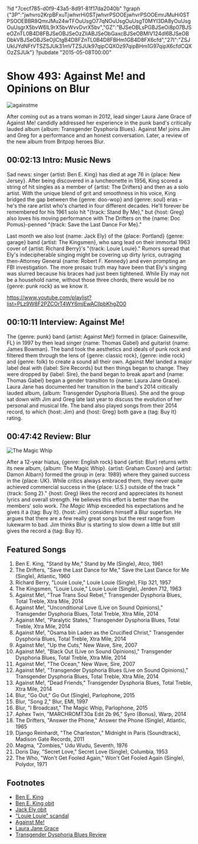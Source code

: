 ?id "7cecf785-d0f9-43a5-8d91-81f17da2040b"
?graph {"3P":"jwhvro2KrpBFxuTjwhvrHi0STjwhvrPSOOEjwhvrPSOOEmrJMuHi0STPSOOEBBR8QmrJMu24wTFOuUsgO77qNOuUsgOuUsgT0MYI3DA8yOuUsgOuUsgrX5bvW6lL9rX5bvWvvDvrX5bv","GZ":"BJSeOBLsPGBJSeOi8p07BJSeOZnTL0B4D8FBJSeOBJSeOzZIiABJSeObGaxcBJSeOBMIV124dl6BJSeOBDbkVBJSeOBJSeOjlCtgB4D8FZnTL0B4D8FBHm1GB4D8FX6cfd","27I":"ZSJUklJYdNFtVTSZSJUk31mVTZSJUk97qipCQXOz97qipBHm1G97qipX6cfdCQXOzZSJUk"}
?pubdate "2015-05-08T00:00"
# Show 493: Against Me! and Opinions on Blur

![againstme](https://static.soundopinions.org/images/2015/againstme_web.jpg)

After coming out as a trans woman in 2012, lead singer Laura Jane Grace of Against Me! candidly addressed her experience in the punk band's critically lauded album {album: Transgender Dysphoria Blues}. Against Me! joins Jim and Greg for a performance and an honest conversation. Later, a review of the new album from Britpop heroes Blur.


## 00:02:13 Intro: Music News

Sad news: singer {artist: Ben E. King} has died at age 76 in {place: New Jersey}. After being discovered in a luncheonette in 1956, King scored a string of hit singles as a member of {artist: The Drifters} and then as a solo artist. With the unique blend of grit and smoothness in his voice, King bridged the gap between the {genre: doo-wop} and {genre: soul} eras – he's the rare artist who's charted in four different decades. He'll forever be remembered for his 1961 solo hit "{track: Stand By Me}," but {host: Greg} also loves his moving performance with The Drifters on the {name: Doc Pomus}-penned "{track: Save the Last Dance For Me}."

Last month we also lost {name: Jack Ely} of the {place: Portland} {genre: garage} band {artist: The Kingsmen}, who sang lead on their immortal 1963 cover of {artist: Richard Berry}'s "{track: Louie Louie}." Rumors spread that Ely's indecipherable singing might be covering up dirty lyrics, outraging then-Attorney General {name: Robert F. Kennedy} and even prompting an FBI investigation. The more prosaic truth may have been that Ely's singing was slurred because his braces had just been tightened. While Ely may not be a household name, without those three chords, there would be no {genre: punk rock} as we know it.

https://www.youtube.com/playlist?list=PLz9W8F2PZCOrT4WY6mjEwACllpbKhgZO0

## 00:10:11 Interview: Against Me!
The {genre: punk} band {artist: Against Me!} formed in {place: Gainesville, FL} in 1997 by then lead singer {name: Thomas Gabel} and guitarist {name: James Bowman}. The band took the aesthetics and ideals of punk rock and filtered them through the lens of {genre: classic rock}, {genre: indie rock} and {genre: folk} to create a sound all their own. Against Me! landed a major label deal with {label: Sire Records} but then things began to change. They were dropped by {label: Sire}, the band began to break apart and {name: Thomas Gabel} began a gender transition to {name: Laura Jane Grace}. Laura Jane has documented her transition in the band's 2014 critically lauded album, {album: Transgender Dysphoria Blues}. She and the group sat down with Jim and Greg late last year to discuss the evolution of her personal and musical life. The band also played songs from their 2014 record, to which {host: Jim} and {host: Greg} both gave a {tag: Buy It} rating.


## 00:47:42 Review: Blur
![The Magic Whip](https://static.soundopinions.org/assets/493/27I0.jpg)

After a 12-year hiatus, {genre: English rock} band {artist: Blur} returns with its new album, {album: The Magic Whip}. {artist: Graham Coxon} and {artist: Damon Albarn} formed the group in {era: 1989} where they gained success in the {place: UK}. While critics always embraced them, they never quite achieved commercial success in the {place: U.S.} outside of the track "{track: Song 2}." {host: Greg} likes the record and appreciates its honest lyrics and overall strength. He believes this effort is better than the members' solo work. *The Magic Whip* exceeded his expectations and he gives it a {tag: Buy It}. {host: Jim} considers himself a Blur superfan. He argues that there are a few really great songs but the rest range from lukewarm to bad. Jim thinks Blur is starting to slow down a little but still gives the record a {tag: Buy It}. 


## Featured Songs
1. Ben E. King, "Stand by Me," Stand by Me (Single), Atco, 1961 
1. The Drifters, "Save the Last Dance for Me," Save the Last Dance for Me (Single), Atlantic, 1960
1. Richard Berry, "Louie Louie," Louie Louie (Single), Flip 321, 1957 
1. The Kingsmen, "Louie Louie," Louie Louie (Single), Jerden 712, 1963 
1. Against Me!, "True Trans Soul Rebel," Transgender Dysphoria Blues, Total Treble, Xtra Mile, 2014 
1. Against Me!, "Unconditional Love (Live on Sound Opinions)," Transgender Dysphoria Blues, Total Treble, Xtra Mile, 2014 
1. Against Me!, "Paralytic States," Transgender Dysphoria Blues, Total Treble, Xtra Mile, 2014 
1. Against Me!, "Osama bin Laden as the Crucified Christ," Transgender Dysphoria Blues, Total Treble, Xtra Mile, 2014 
1. Against Me!, "Up the Cuts," New Wave, Sire, 2007 
1. Against Me!, "Black Out (Live on Sound Opinions)," Transgender Dysphoria Blues, Total Treble, Xtra Mile, 2014 
1. Against Me!, "The Ocean," New Wave, Sire, 2007 
1. Against Me!, "Transgender Dysphoria Blues (Live on Sound Opinions)," Transgender Dysphoria Blues, Total Treble, Xtra Mile, 2014
1. Against Me!, "Dead Friends," Transgender Dysphoria Blues, Total Treble, Xtra Mile, 2014 
1. Blur, "Go Out," Go Out (Single), Parlophone, 2015 
1. Blur, "Song 2," Blur, EMI, 1997 
1. Blur, "I Broadcast," The Magic Whip, Parlophone, 2015 
1. Aphex Twin, "MARCHROMT30a Edit 2b 96," Syro (Bonus), Warp, 2014
1. The Drifters, "Answer the Phone," Answer the Phone (Single), Atlantic, 1965 
1. Django Reinhardt, "The Charleston," Midnight in Paris (Soundtrack), Madison Gate Records, 2011 
1. Magma, "Zombies," Udu Wudu, Seventh, 1976 
1. Doris Day, "Secret Love," Secret Love (Single), Columbia, 1953 
1. The Who, "Won't Get Fooled Again," Won't Get Fooled Again (Single), Polydor, 1971 


## Footnotes
- [Ben E. King](http://www.beneking.info/)
- [Ben E. King obit](http://www.nytimes.com/2015/05/02/arts/music/ben-e-king-soulful-singer-with-the-drifters-dies-at-76.html)
- [Jack Ely obit](http://www.rollingstone.com/music/news/jack-ely-louie-louie-singer-and-former-kingsmen-member-dead-at-71-20150428)
- ["Louie Louie" scandal](http://www.newyorker.com/culture/cultural-comment/jack-ely-louie-louie-the-dirtiest-song-of-the-sixties)
- [Against Me!](http://www.againstme.net/)
- [Laura Jane Grace](https://twitter.com/laurajanegrace)
- [Transgender Dysphoria Blues Review](http://www.soundopinions.org/show/428/#transgenderdysphoriablues)
